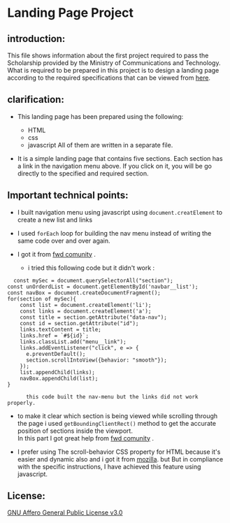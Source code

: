 # Landing Page Project
## introduction:
This file shows information about the first project required to pass the Scholarship provided by the Ministry of Communications and Technology.
What is required to be prepared in this project is to design a landing page according to the required specifications that can be viewed from [here](https://review.udacity.com/#!/rubrics/2658/view).
## clarification:
* This landing page has been prepared using the following:
  - HTML
  - css
  - javascript
All of them are written in a separate file.

* It is a simple landing page that contains five sections. Each section has a link in the navigation menu above. If you click on it, you will be go directly to the specified and required section.

## Important technical points:
* I built navigation menu using javascript using `document.creatElement` to create a new list and links
* I used `forEach` loop for building the nav menu instead of writing the same code over and over again.
* I got it from [fwd comunity](https://nfpdiscussions.udacity.com/t/project-1/201727/4) .
 

   - i tried this following code but it didn't work :
```
  const mySec = document.querySelectorAll("section");
const unOrderdList = document.getElementById('navbar__list');
const navBox = document.createDocumentFragment();
for(section of mySec){
    const list = document.createElement('li');
    const links = document.createElement('a');
    const title = section.getAttribute("data-nav");
    const id = section.getAttribute("id");
    links.textContent = title;
    links.href = `#${id}`;
    links.classList.add("menu__link");
    links.addEventListener("click", e => {
      e.preventDefault();
      section.scrollIntoView({behavior: "smooth"});
    });
    list.appendChild(links);
    navBox.appendChild(list);
}
```
          this code built the nav-menu but the links did not work properly.

* to make it clear which section is being viewed while scrolling through the page i used `getBoundingClientRect()` method to get the accurate position of sections inside the viewport.  
   In this part I got great help from [fwd comunity](https://nfpdiscussions.udacity.com/t/project-1/201727/4) .

* I prefer using The scroll-behavior CSS property for HTML because it's easier and dynamic also and i got it from [mozilla](https://developer.mozilla.org/en-US/docs/Web/CSS/scroll-behavior).
but But in compliance with the specific instructions, I have achieved this feature using javascript.
   
## License:
   [GNU Affero General Public License v3.0](https://choosealicense.com/licenses/agpl-3.0/)